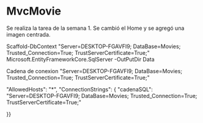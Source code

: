 # MvcMovie
Se realiza la tarea de la semana 1. Se cambió el Home y se agregó una imagen centrada.

Scaffold-DbContext "Server=DESKTOP-FGAVFI9; DataBase=Movies; Trusted_Connection=True; TrustServerCertificate=True;" Microsoft.EntityFrameworkCore.SqlServer -OutPutDir Data

Cadena de conexion "Server=DESKTOP-FGAVFI9; DataBase=Movies; Trusted_Connection=True; TrustServerCertificate=True;"


 "AllowedHosts": "*",
  "ConnectionStrings": {
    "cadenaSQL": "Server=DESKTOP-FGAVFI9; DataBase=Movies; Trusted_Connection=True; TrustServerCertificate=True;"
  
}}
